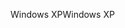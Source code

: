 <span data-ttu-id="f1d3c-101">Windows XP</span><span class="sxs-lookup"><span data-stu-id="f1d3c-101">Windows XP</span></span>